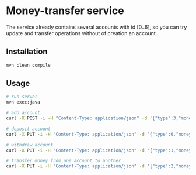 # Money-transfer service

The service already contains several accounts with id [0..6], 
so you can try update and transfer operations without of creation an account.

## Installation



```bash
mvn clean compile

```

## Usage

```bash
# run server
mvn exec:java

# add account
curl -X POST -i -H "Content-Type: application/json" -d '{"type":3,"money":125.8}' http://localhost:8080/v1/accounts/add

# deposit account
curl -X PUT -i -H "Content-Type: application/json" -d '{"type":0,"money":70}' http://localhost:8080/v1/accounts/3/update

# withdraw account
curl -X PUT -i -H "Content-Type: application/json" -d '{"type":1,"money":10}' http://localhost:8080/v1/accounts/3/update

# transfer money from one account to another
curl -X PUT -i -H "Content-Type: application/json" -d '{"type":2,"money":10}' http://localhost:8080/v1/accounts/4/transfer/6
```
